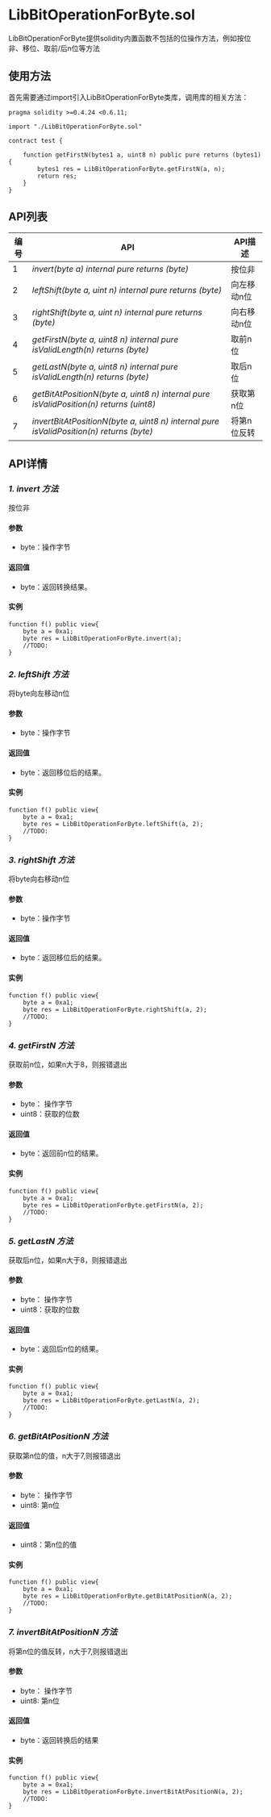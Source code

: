 # LibBitOperationForByte.sol

LibBitOperationForByte提供solidity内置函数不包括的位操作方法，例如按位非、移位、取前/后n位等方法

## 使用方法

首先需要通过import引入LibBitOperationForByte类库，调用库的相关方法：

```
pragma solidity >=0.4.24 <0.6.11;

import "./LibBitOperationForByte.sol"

contract test {
    
    function getFirstN(bytes1 a, uint8 n) public pure returns (bytes1) {
        bytes1 res = LibBitOperationForByte.getFirstN(a, n);
        return res;
    }
}
```

## API列表

编号 | API | API描述
---|---|---
1 | *invert(byte a) internal pure returns (byte)* | 按位非
2 | *leftShift(byte a, uint n) internal pure returns (byte)* | 向左移动n位
3 | *rightShift(byte a, uint n) internal pure returns (byte)* | 向右移动n位
4 | *getFirstN(byte a, uint8 n) internal pure isValidLength(n) returns (byte)* | 取前n位
5 | *getLastN(byte a, uint8 n) internal pure isValidLength(n) returns (byte)* | 取后n位
6 | *getBitAtPositionN(byte a, uint8 n) internal pure isValidPosition(n) returns (uint8)* | 获取第n位
7 | *invertBitAtPositionN(byte a, uint8 n) internal pure isValidPosition(n) returns (byte)* | 将第n位反转

## API详情

### ***1. invert 方法***

按位非

#### 参数

- byte：操作字节

#### 返回值

- byte：返回转换结果。

#### 实例

```
function f() public view{
    byte a = 0xa1;
    byte res = LibBitOperationForByte.invert(a);
    //TODO:
}
```

### ***2. leftShift 方法***

将byte向左移动n位

#### 参数

- byte：操作字节

#### 返回值

- byte：返回移位后的结果。

#### 实例

```
function f() public view{
    byte a = 0xa1;
    byte res = LibBitOperationForByte.leftShift(a, 2);
    //TODO:
}
```

### ***3. rightShift 方法***

将byte向右移动n位

#### 参数

- byte：操作字节

#### 返回值

- byte：返回移位后的结果。

#### 实例

```
function f() public view{
    byte a = 0xa1;
    byte res = LibBitOperationForByte.rightShift(a, 2);
    //TODO:
}
```

### ***4. getFirstN 方法***

获取前n位，如果n大于8，则报错退出

#### 参数

- byte： 操作字节
- uint8：获取的位数

#### 返回值

- byte：返回前n位的结果。

#### 实例

```
function f() public view{
    byte a = 0xa1;
    byte res = LibBitOperationForByte.getFirstN(a, 2);
    //TODO:
}
```

### ***5. getLastN 方法***

获取后n位，如果n大于8，则报错退出

#### 参数

- byte： 操作字节
- uint8：获取的位数

#### 返回值

- byte：返回后n位的结果。

#### 实例

```
function f() public view{
    byte a = 0xa1;
    byte res = LibBitOperationForByte.getLastN(a, 2);
    //TODO:
}
```

### ***6. getBitAtPositionN 方法***

获取第n位的值，n大于7,则报错退出

#### 参数

- byte： 操作字节
- uint8: 第n位

#### 返回值

- uint8：第n位的值

#### 实例

```
function f() public view{
    byte a = 0xa1;
    byte res = LibBitOperationForByte.getBitAtPositionN(a, 2);
    //TODO:
}
```

### ***7. invertBitAtPositionN 方法***

将第n位的值反转，n大于7,则报错退出

#### 参数

- byte： 操作字节
- uint8: 第n位

#### 返回值

- byte：返回转换后的结果

#### 实例

```
function f() public view{
    byte a = 0xa1;
    byte res = LibBitOperationForByte.invertBitAtPositionN(a, 2);
    //TODO:
}
```